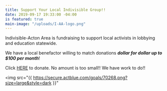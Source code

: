 ```yaml
---
title: Support Your Local Indivisible Group!!
date: 2019-09-17 19:33:00 -04:00
is featured: true
main-image: "/uploads/I-AA-logo.png"
---
```


Indivisible-Acton Area is fundraising to support local activists in lobbying and education statewide.

We have a local benefactor willing to match donations ***dollar for dollar up to $100 per month***!

Click [HERE](https://secure.actblue.com/donate/indivisibleama411742968) to donate.  No amount is too small!!  We have work to do!!

<img src="{{ https://secure.actblue.com/goals/70268.png?size=large&style=dark }}" 